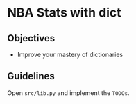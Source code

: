 # NBA Stats with dict

## Objectives
* Improve your mastery of dictionaries

## Guidelines
Open `src/lib.py` and implement the `TODOs`.
